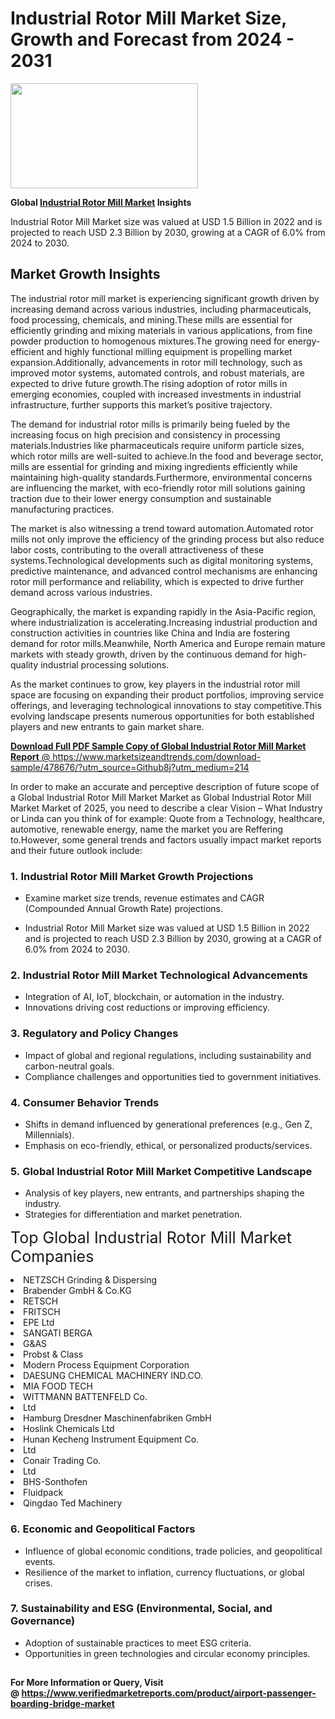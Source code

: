 <H1>Industrial Rotor Mill Market Size, Growth and Forecast from 2024 - 2031</H1><img class="aligncenter size-medium wp-image-584254" src="https://thirdeyenews.in/wp-content/uploads/2024/09/Global-Market-Research-300x168.jpeg" alt="" width="300" height="168" /><p><strong>Global&nbsp;<a href="https://www.marketsizeandtrends.com/download-sample/478676/?utm_source=Github8j?utm_medium=214">Industrial Rotor Mill Market</a> Insights</strong></p><p>Industrial Rotor Mill Market size was valued at USD 1.5 Billion in 2022 and is projected to reach USD 2.3 Billion by 2030, growing at a CAGR of 6.0% from 2024 to 2030.</p><p><h2>Market Growth Insights</h2> <p>The industrial rotor mill market is experiencing significant growth driven by increasing demand across various industries, including pharmaceuticals, food processing, chemicals, and mining.These mills are essential for efficiently grinding and mixing materials in various applications, from fine powder production to homogenous mixtures.The growing need for energy-efficient and highly functional milling equipment is propelling market expansion.Additionally, advancements in rotor mill technology, such as improved motor systems, automated controls, and robust materials, are expected to drive future growth.The rising adoption of rotor mills in emerging economies, coupled with increased investments in industrial infrastructure, further supports this market’s positive trajectory.</p> <p><a href="#"></a></p> <p>The demand for industrial rotor mills is primarily being fueled by the increasing focus on high precision and consistency in processing materials.Industries like pharmaceuticals require uniform particle sizes, which rotor mills are well-suited to achieve.In the food and beverage sector, mills are essential for grinding and mixing ingredients efficiently while maintaining high-quality standards.Furthermore, environmental concerns are influencing the market, with eco-friendly rotor mill solutions gaining traction due to their lower energy consumption and sustainable manufacturing practices.</p> <p>The market is also witnessing a trend toward automation.Automated rotor mills not only improve the efficiency of the grinding process but also reduce labor costs, contributing to the overall attractiveness of these systems.Technological developments such as digital monitoring systems, predictive maintenance, and advanced control mechanisms are enhancing rotor mill performance and reliability, which is expected to drive further demand across various industries.</p> <p>Geographically, the market is expanding rapidly in the Asia-Pacific region, where industrialization is accelerating.Increasing industrial production and construction activities in countries like China and India are fostering demand for rotor mills.Meanwhile, North America and Europe remain mature markets with steady growth, driven by the continuous demand for high-quality industrial processing solutions.</p> <p>As the market continues to grow, key players in the industrial rotor mill space are focusing on expanding their product portfolios, improving service offerings, and leveraging technological innovations to stay competitive.This evolving landscape presents numerous opportunities for both established players and new entrants to gain market share.</p> <p><a href="#"></p><p><span class=""><strong>Download Full PDF Sample Copy of Global Industrial Rotor Mill Market Report</strong> @ <a href="https://www.marketsizeandtrends.com/download-sample/478676/?utm_source=Github8j?utm_medium=214" target="_blank">https://www.marketsizeandtrends.com/download-sample/478676/?utm_source=Github8j?utm_medium=214</a></span></p><p>In order to make an accurate and perceptive description of future scope of a Global&nbsp;Industrial Rotor Mill Market Market as Global&nbsp;Industrial Rotor Mill Market Market of 2025, you need to describe a clear Vision &ndash; What Industry or Linda can you think of for example: Quote from a Technology, healthcare, automotive, renewable energy, name the market you are Reffering to.However, some general trends and factors usually impact market reports and their future outlook include:</p><h3>1.&nbsp;<strong>Industrial Rotor Mill Market Growth Projections</strong></h3><ul><li>Examine market size trends, revenue estimates and CAGR (Compounded Annual Growth Rate) projections.</li><li><p>Industrial Rotor Mill Market size was valued at USD 1.5 Billion in 2022 and is projected to reach USD 2.3 Billion by 2030, growing at a CAGR of 6.0% from 2024 to 2030.</p></li></ul><h3>2.&nbsp;<strong>Industrial Rotor Mill Market Technological Advancements</strong></h3><ul><li>Integration of AI, IoT, blockchain, or automation in the industry.</li><li>Innovations driving cost reductions or improving efficiency.</li></ul><h3>3.&nbsp;<strong>Regulatory and Policy Changes</strong></h3><ul><li>Impact of global and regional regulations, including sustainability and carbon-neutral goals.</li><li>Compliance challenges and opportunities tied to government initiatives.</li></ul><h3>4.&nbsp;<strong>Consumer Behavior Trends</strong></h3><ul><li>Shifts in demand influenced by generational preferences (e.g., Gen Z, Millennials).</li><li>Emphasis on eco-friendly, ethical, or personalized products/services.</li></ul><h3>5.&nbsp;<strong>Global Industrial Rotor Mill Market Competitive Landscape</strong></h3><ul><li>Analysis of key players, new entrants, and partnerships shaping the industry.</li><li>Strategies for differentiation and market penetration.</li></ul><p data-pm-slice="1 1 []"><span style="color: inherit; font-family: inherit; font-size: 25px;">Top Global Industrial Rotor Mill Market Companies</span></p><div class="" data-test-id=""><p><li>NETZSCH Grinding & Dispersing</li><li> Brabender GmbH & Co.KG</li><li> RETSCH</li><li> FRITSCH</li><li> EPE Ltd</li><li> SANGATI BERGA</li><li> G&AS</li><li> Probst & Class</li><li> Modern Process Equipment Corporation</li><li> DAESUNG CHEMICAL MACHINERY IND.CO.</li><li> MIA FOOD TECH</li><li> WITTMANN BATTENFELD Co.</li><li> Ltd</li><li> Hamburg Dresdner Maschinenfabriken GmbH</li><li> Hoslink Chemicals Ltd</li><li> Hunan Kecheng Instrument Equipment Co.</li><li>Ltd</li><li> Conair Trading Co.</li><li> Ltd</li><li> BHS-Sonthofen</li><li> Fluidpack</li><li> Qingdao Ted Machinery</li></p></div><h3>6.&nbsp;<strong>Economic and Geopolitical Factors</strong></h3><ul><li>Influence of global economic conditions, trade policies, and geopolitical events.</li><li>Resilience of the market to inflation, currency fluctuations, or global crises.</li></ul><h3>7.&nbsp;<strong>Sustainability and ESG (Environmental, Social, and Governance)</strong></h3><ul><li>Adoption of sustainable practices to meet ESG criteria.</li><li>Opportunities in green technologies and circular economy principles.</li></ul><h2><strong style="font-size: 14px;">For More Information or Query, Visit @&nbsp;</strong><a style="background-color: #ffffff; font-size: 14px;" href="https://www.marketsizeandtrends.com/report/industrial-rotor-mill-market/" target="_blank">https://www.verifiedmarketreports.com/product/airport-passenger-boarding-bridge-market</a></h2>